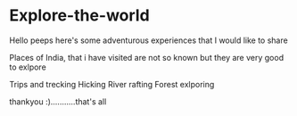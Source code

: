 # Explore-the-world
Hello peeps here's some adventurous experiences that I would like to share

Places of India, that i have visited are not so known but they are very good to exlpore

Trips and trecking
Hicking
River rafting
Forest exlporing




thankyou :)...........that's all
